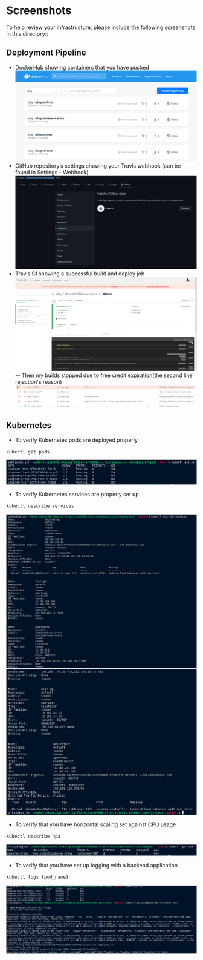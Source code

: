 # Screenshots

To help review your infrastructure, please include the following screenshots in this directory::

## Deployment Pipeline

- DockerHub showing containers that you have pushed
  ![images](https://raw.githubusercontent.com/alkaj/monolith2microservices/master/screenshots/images.png)
- GitHub repository’s settings showing your Travis webhook (can be found in Settings - Webhook)
  ![settings](https://raw.githubusercontent.com/alkaj/monolith2microservices/master/screenshots/travis_integration.png)
- Travis CI showing a successful build and deploy job
  ![travis](https://raw.githubusercontent.com/alkaj/monolith2microservices/master/screenshots/travis-ci_passing.png)  
  -- Then my builds stopped due to free credit expiration(the second line rejection's reason)
  ![travis](https://raw.githubusercontent.com/alkaj/monolith2microservices/master/screenshots/travis-ci_no-credits.png)

## Kubernetes

- To verify Kubernetes pods are deployed properly

```bash
kubectl get pods
```

![k8s](https://raw.githubusercontent.com/alkaj/monolith2microservices/master/screenshots/pods_running.png)

- To verify Kubernetes services are properly set up

```bash
kubectl describe services
```

![k8s](https://raw.githubusercontent.com/alkaj/monolith2microservices/master/screenshots/describe_services_1_2.png)  
![k8s](https://raw.githubusercontent.com/alkaj/monolith2microservices/master/screenshots/describe_services_2_2.png)

- To verify that you have horizontal scaling set against CPU usage

```bash
kubectl describe hpa
```

![k8s](https://raw.githubusercontent.com/alkaj/monolith2microservices/master/screenshots/autoscaled_deployment.png)

- To verify that you have set up logging with a backend application

```bash
kubectl logs {pod_name}
```

![feed log](https://raw.githubusercontent.com/alkaj/monolith2microservices/master/screenshots/feed_api_log.png)
